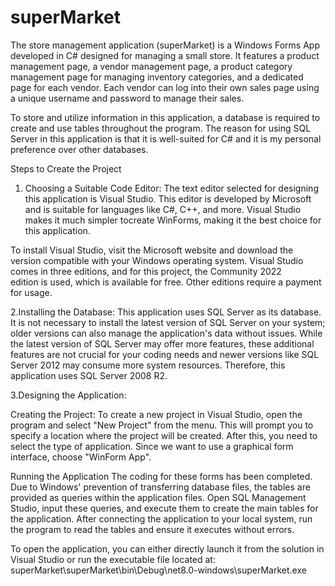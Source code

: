 # superMarket

The store management application (superMarket) is a Windows Forms App developed in C# designed for managing a small store. It features a product management page, a vendor management page, a product category management page for managing inventory categories, and a dedicated page for each vendor. Each vendor can log into their own sales page using a unique username and password to manage their sales.

To store and utilize information in this application, a database is required to create and use tables throughout the program. The reason for using SQL Server in this application is that it is well-suited for C# and it is my personal preference over other databases.

Steps to Create the Project
1. Choosing a Suitable Code Editor:
The text editor selected for designing this application is Visual Studio. This editor is developed by Microsoft and is suitable for languages like C#, C++, and more. Visual Studio makes it much simpler tocreate
WinForms, making it the best choice for this application.
  
To install Visual Studio, visit the Microsoft website and download the version compatible with your Windows operating system. Visual Studio comes in three editions, and for this project, the Community 2022       
edition is used, which is available for free. Other editions require a payment for usage.

2.Installing the Database:
This application uses SQL Server as its database. It is not necessary to install the latest version of SQL Server on your system; older versions can also manage the application's data without issues. While the latest version of SQL Server may offer more features, these additional features are not crucial for your coding needs and newer versions like SQL Server 2012 may consume more system resources. Therefore, this application uses SQL Server 2008 R2.

3.Designing the Application:

Creating the Project:
To create a new project in Visual Studio, open the program and select "New Project" from the menu. This will prompt you to specify a location where the project will be created. After this, you need to select the type of application. Since we want to use a graphical form interface, choose "WinForm App".


Running the Application
The coding for these forms has been completed. Due to Windows' prevention of transferring database files, the tables are provided as queries within the application files. Open SQL Management Studio, input these queries, and execute them to create the main tables for the application. After connecting the application to your local system, run the program to read the tables and ensure it executes without errors.

To open the application, you can either directly launch it from the solution in Visual Studio or run the executable file located at:
superMarket\superMarket\bin\Debug\net8.0-windows\superMarket.exe






















